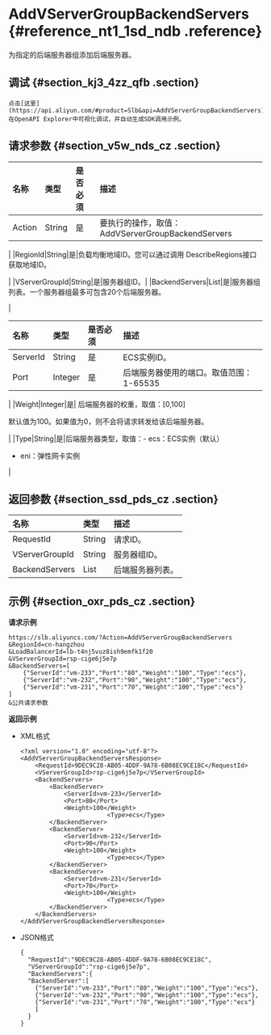 # AddVServerGroupBackendServers {#reference_nt1_1sd_ndb .reference}

为指定的后端服务器组添加后端服务器。

## 调试 {#section_kj3_4zz_qfb .section}

```
点击[这里](https://api.aliyun.com/#product=Slb&api=AddVServerGroupBackendServers)在OpenAPI Explorer中可视化调试，并自动生成SDK调用示例。
```

## 请求参数 {#section_v5w_nds_cz .section}

|名称|类型|是否必须|描述|
|:-|:-|:---|:-|
|Action|String|是|要执行的操作，取值：AddVServerGroupBackendServers

|
|RegionId|String|是|负载均衡地域ID。您可以通过调用 DescribeRegions接口获取地域ID。

|
|VServerGroupId|String|是|服务器组ID。|
|BackendServers|List|是|服务器组列表。一个服务器组最多可包含20个后端服务器。

|

|名称|类型|是否必须|描述|
|:-|:-|:---|:-|
|ServerId|String|是|ECS实例ID。|
|Port|Integer|是|后端服务器使用的端口。取值范围：1-65535

|
|Weight|Integer|是| 后端服务器的权重，取值：\[0,100\]

 默认值为100。如果值为0，则不会将请求转发给该后端服务器。

 |
|Type|String|是|后端服务器类型，取值：-   ecs：ECS实例（默认）
-   eni：弹性网卡实例

|

## 返回参数 {#section_ssd_pds_cz .section}

|名称|类型|描述|
|:-|:-|:-|
|RequestId|String|请求ID。|
|VServerGroupId|String|服务器组ID。|
|BackendServers|List|后端服务器列表。|

## 示例 {#section_oxr_pds_cz .section}

**请求示例**

``` {#public}
https://slb.aliyuncs.com/?Action=AddVServerGroupBackendServers
&RegionId=cn-hangzhou
&LoadBalancerId=lb-t4nj5vuz8ish9emfk1f20
&VServerGroupId=rsp-cige6j5e7p
&BackendServers=[
    {"ServerId":"vm-233","Port":"80","Weight":"100","Type":"ecs"},
    {"ServerId":"vm-232","Port":"90","Weight":"100","Type":"ecs"},
    {"ServerId":"vm-231","Port":"70","Weight":"100","Type":"ecs"}
]
&公共请求参数
```

**返回示例**

-   XML格式

    ```
    <?xml version="1.0" encoding="utf-8"?>
    <AddVServerGroupBackendServersResponse>
    	<RequestId>9DEC9C28-AB05-4DDF-9A78-6B08EC9CE18C</RequestId>
    	<VServerGroupId>rsp-cige6j5e7p</VServerGroupId>
    	<BackendServers>
    		<BackendServer>
    			<ServerId>vm-233</ServerId>
    			<Port>80</Port>
    			<Weight>100</Weight>
                            <Type>ecs</Type>
    		</BackendServer>
    		<BackendServer>
    			<ServerId>vm-232</ServerId>
    			<Port>90</Port>
    			<Weight>100</Weight>
                            <Type>ecs</Type>
    		</BackendServer>
    		<BackendServer>
    			<ServerId>vm-231</ServerId>
    			<Port>70</Port>
    			<Weight>100</Weight>
                            <Type>ecs</Type>
    		</BackendServer>
    	</BackendServers>
    </AddVServerGroupBackendServersResponse>
    ```

-   JSON格式

    ```
    {
      "RequestId":"9DEC9C28-AB05-4DDF-9A78-6B08EC9CE18C",
      "VServerGroupId":"rsp-cige6j5e7p",
      "BackendServers":{
      "BackendServer":[
        {"ServerId":"vm-233","Port":"80","Weight":"100","Type":"ecs"},
        {"ServerId":"vm-232","Port":"90","Weight":"100","Type":"ecs"},
        {"ServerId":"vm-231","Port":"70","Weight":"100","Type":"ecs"}
        ]
      }
    }
    ```


